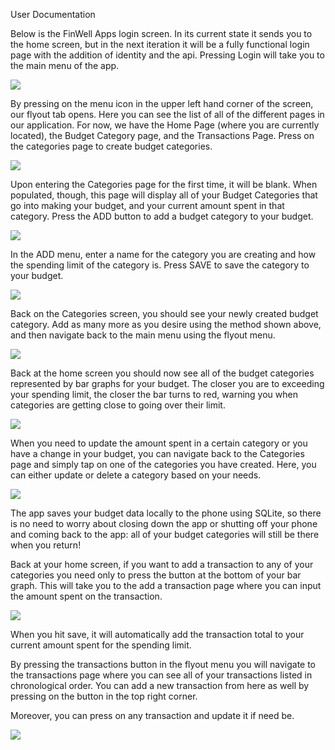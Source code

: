 User Documentation

  

Below is the FinWell Apps login screen. In its current state it sends you to the home screen, but in the next iteration it will be a fully functional login page with the addition of identity and the api. Pressing Login will take you to the main menu of the app.

![](https://lh4.googleusercontent.com/Xe6Qe-vTBijVcwjSOOVEwgOz4xxMreJR_QLQNNvh3qDarvCCq8aPlr7YbphmSQWva_YNnIiAvhXmkgXSdmwsb-cqdUlCSv7XFGYXg_1OQzUgbhUaltif0AXrBv-rNLScuHzzg64)

  
  
  
  

By pressing on the menu icon in the upper left hand corner of the screen, our flyout tab opens. Here you can see the list of all of the different pages in our application. For now, we have the Home Page (where you are currently located), the Budget Category page, and the Transactions Page. Press on the categories page to create budget categories.

![](https://lh5.googleusercontent.com/_CFAf2VmKwid5oG-rmb9oXLhkMbrXBbagMTcp_zImyvvf1EfQ-P79zmj9jT6cfl-ESSdhhkVbIlYDODc1cBnm36jaVCf-ULS3H5E2pAa3L8GUPPDIT6idUmX0fN-aI6VTueqPoQ)

  
  
  
  
  
  
  

Upon entering the Categories page for the first time, it will be blank. When populated, though, this page will display all of your Budget Categories that go into making your budget, and your current amount spent in that category. Press the ADD button to add a budget category to your budget.

  

![](https://lh3.googleusercontent.com/7GKMrNy6lDe_RgJaoUP-e5AZrQu5_MEEzYka_G64NZHOyavbESV5kYYV6ss-x7-LEMHW19BeFcll_So5fI1R_I325L8mKRnGRC5HN9tiqQIL6uQX6Eqa0GK56SPSbVwtA02pi8U)

  
  

In the ADD menu, enter a name for the category you are creating and how the spending limit of the category is. Press SAVE to save the category to your budget.

  

![](https://lh5.googleusercontent.com/2qQLHr3PMQPdmqxaheJ3TUV6hPqUEfpehRpCiNZbaeO9FN6FS7onPrGY1twIMKtSU48sddvNB1wws0Wgb80qFcjkY4EU2t7diWQj3e-5PVIxJXwc-wQpXh8OzVLQ48iadZt3nTg)

  
  
  
  
  
  

Back on the Categories screen, you should see your newly created budget category. Add as many more as you desire using the method shown above, and then navigate back to the main menu using the flyout menu.

  

![](https://lh3.googleusercontent.com/jLk8aYs5Yxfk_WQvSeW9s2rbZMzPxIYLapB5KS11mYEijuKNHz_pKw_o05L8E-Rnd7dk7fUyGh6W1VCdrHiWwYQOhnq8dvjolxeTgtJWlP0vWSktuZAAfQgT9hBV6XKLq6JzhGE)

  

Back at the home screen you should now see all of the budget categories represented by bar graphs for your budget. The closer you are to exceeding your spending limit, the closer the bar turns to red, warning you when categories are getting close to going over their limit.

![](https://lh6.googleusercontent.com/WTMjXhZR-RdICRtvvujg4ywkwOweSg9WBphkt6Ytx8uA2mdEeknoOfNgX1mxRgTirnsJ-ZJIPQ1B9Rn0ufI3xk9TqgpSNhuI9o_xqIpjzlGE47ULTt4KdU8veEuf1_JdMPYSY1o)

  
  
  
  
  

When you need to update the amount spent in a certain category or you have a change in your budget, you can navigate back to the Categories page and simply tap on one of the categories you have created. Here, you can either update or delete a category based on your needs.

  

![](https://lh6.googleusercontent.com/af2sJ-eHtJ05BRACJ2Dyfq1jXviCs8lKPHSmRhmDfrB3mDMG6NIiekvjzf0855kiHwRB5gih8SRR5GHDvqf4Mr2ged5qgELe2DrQ8DrFDIhRwl68FvUtTQO8zY2TSo8nWTCqhA4)

  
  

The app saves your budget data locally to the phone using SQLite, so there is no need to worry about closing down the app or shutting off your phone and coming back to the app: all of your budget categories will still be there when you return!

  
  

Back at your home screen, if you want to add a transaction to any of your categories you need only to press the button at the bottom of your bar graph. This will take you to the add a transaction page where you can input the amount spent on the transaction.

![](https://lh6.googleusercontent.com/limk6wUxK-yBjbXJ6PtFFo3sxa_zZxAEV_SebhE0FPCgMJMxedUCgnqQryC2KPYC5pQC9lfqoU5PKPaw4ZY1RaL6UKqM7rzOIWpyi7gvM9RPLLL6DMOyrHok1o6ETlIjuDkdKnk)

When you hit save, it will automatically add the transaction total to your current amount spent for the spending limit.

  

By pressing the transactions button in the flyout menu you will navigate to the transactions page where you can see all of your transactions listed in chronological order. You can add a new transaction from here as well by pressing on the button in the top right corner.

  

Moreover, you can press on any transaction and update it if need be.

  

![](https://lh4.googleusercontent.com/-jUZaJkATBzPTBQvX3_llXBni3kYLp6R_wh_yN2-EAjt53BsswuzT3HvrJd70WoczHw24_fNu6WQDygjBxnHrSK1yJnS5C3wJezYhZD7JPf-6-9E4072OnFZx4xWcEkic3BsxEA)
